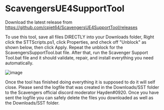# ScavengersUE4SupportTool

Download the latest release from https://github.com/cpjet64/ScavengersUE4SupportTool/releases

To use this tool, save all files DIRECTLY into your Downloads folder, Right click the STTScripts.ps1, click Properties,
and check off "Unblock" as shown below, then click Apply. Repeat the unblock for the ScavengersSupportTool.bat file. After that, run the Scavenger Support Tool.bat file
and it should validate, repair, and install everything you need automatically.
  
  
  ![image](https://user-images.githubusercontent.com/38527447/116703835-b747ef00-a998-11eb-8187-53ea3c6c85b0.png)

Once the tool has finished doing everything it is supposed to do it will self close. Please send the logfile that was created in the Downloads/SST folder to the Scavengers official discord moderator Hayden#0920.
Once you have sent the logfile you can safely delete the files you downloaded as well as the Downloads/SST folder.
